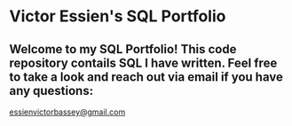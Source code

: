 # Victor Essien's  SQL Portfolio
## Welcome to my SQL Portfolio! This code repository contails SQL I have written. Feel free to take a look and reach out via email if you have any questions:
essienvictorbassey@gmail.com
